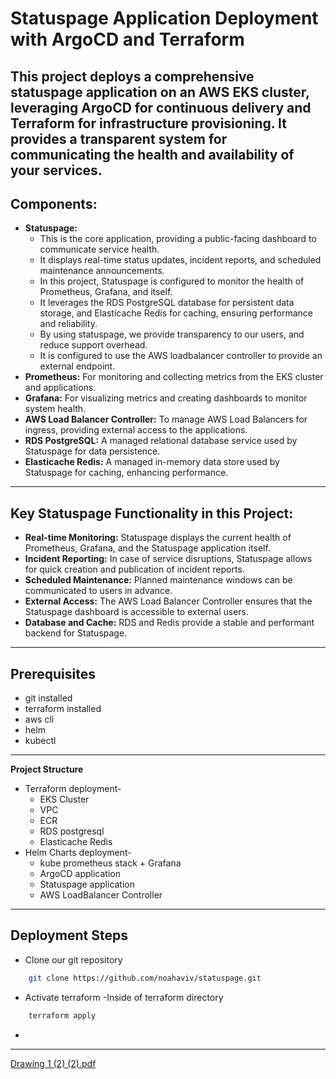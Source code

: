 # Statuspage Application Deployment with ArgoCD and Terraform

This project deploys a comprehensive statuspage application on an AWS EKS cluster, leveraging ArgoCD for continuous delivery and Terraform for infrastructure provisioning. It provides a transparent system for communicating the health and availability of your services.
---------------------------------------------------------------------------------------------------------------------
## Components:

* **Statuspage:**
    * This is the core application, providing a public-facing dashboard to communicate service health.
    * It displays real-time status updates, incident reports, and scheduled maintenance announcements.
    * In this project, Statuspage is configured to monitor the health of Prometheus, Grafana, and itself.
    * It leverages the RDS PostgreSQL database for persistent data storage, and Elasticache Redis for caching, ensuring performance and reliability.
    * By using statuspage, we provide transparency to our users, and reduce support overhead.
    * It is configured to use the AWS loadbalancer controller to provide an external endpoint.
* **Prometheus:** For monitoring and collecting metrics from the EKS cluster and applications.
* **Grafana:** For visualizing metrics and creating dashboards to monitor system health.
* **AWS Load Balancer Controller:** To manage AWS Load Balancers for ingress, providing external access to the applications.
* **RDS PostgreSQL:** A managed relational database service used by Statuspage for data persistence.
* **Elasticache Redis:** A managed in-memory data store used by Statuspage for caching, enhancing performance.
---------------------------------------------------------------------------------------------------------------------
## Key Statuspage Functionality in this Project:

* **Real-time Monitoring:** Statuspage displays the current health of Prometheus, Grafana, and the Statuspage application itself.
* **Incident Reporting:** In case of service disruptions, Statuspage allows for quick creation and publication of incident reports.
* **Scheduled Maintenance:** Planned maintenance windows can be communicated to users in advance.
* **External Access:** The AWS Load Balancer Controller ensures that the Statuspage dashboard is accessible to external users.
* **Database and Cache:** RDS and Redis provide a stable and performant backend for Statuspage.
---------------------------------------------------------------------------------------------------------------------
## Prerequisites
* git installed
* terraform installed
* aws cli
* helm
* kubectl
---------------------------------------------------------------------------------------------------------------------  
**Project Structure**
* Terraform deployment-
   - EKS Cluster
   - VPC
   - ECR
   - RDS postgresql
   - Elasticache Redis
* Helm Charts deployment-
   - kube prometheus stack + Grafana
   - ArgoCD application
   - Statuspage application
   - AWS LoadBalancer Controller
---------------------------------------------------------------------------------------------------------------------
## Deployment Steps 
* Clone our git repository
```bash
    git clone https://github.com/noahaviv/statuspage.git
```
* Activate terraform -Inside of terraform directory 
```bash
    terraform apply
```
*  
---------------------------------------------------------------------------------------------------------------------
[Drawing 1 (2) (2).pdf](https://github.com/user-attachments/files/20904418/Drawing.1.2.2.pdf)



